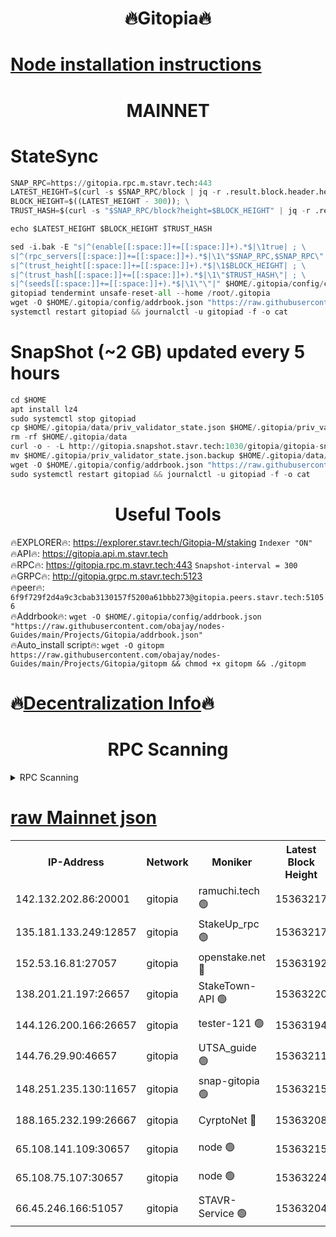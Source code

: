<h1 align="center"> 🔥Gitopia🔥</h1>

[Node installation instructions](https://github.com/obajay/nodes-Guides/tree/main/Projects/Gitopia)
=

<h1 align="center"> MAINNET</h1>

# StateSync
```python
SNAP_RPC=https://gitopia.rpc.m.stavr.tech:443
LATEST_HEIGHT=$(curl -s $SNAP_RPC/block | jq -r .result.block.header.height); \
BLOCK_HEIGHT=$((LATEST_HEIGHT - 300)); \
TRUST_HASH=$(curl -s "$SNAP_RPC/block?height=$BLOCK_HEIGHT" | jq -r .result.block_id.hash)

echo $LATEST_HEIGHT $BLOCK_HEIGHT $TRUST_HASH

sed -i.bak -E "s|^(enable[[:space:]]+=[[:space:]]+).*$|\1true| ; \
s|^(rpc_servers[[:space:]]+=[[:space:]]+).*$|\1\"$SNAP_RPC,$SNAP_RPC\"| ; \
s|^(trust_height[[:space:]]+=[[:space:]]+).*$|\1$BLOCK_HEIGHT| ; \
s|^(trust_hash[[:space:]]+=[[:space:]]+).*$|\1\"$TRUST_HASH\"| ; \
s|^(seeds[[:space:]]+=[[:space:]]+).*$|\1\"\"|" $HOME/.gitopia/config/config.toml
gitopiad tendermint unsafe-reset-all --home /root/.gitopia
wget -O $HOME/.gitopia/config/addrbook.json "https://raw.githubusercontent.com/obajay/nodes-Guides/main/Projects/Gitopia/addrbook.json"
systemctl restart gitopiad && journalctl -u gitopiad -f -o cat
```
# SnapShot (~2 GB) updated every 5 hours
```python
cd $HOME
apt install lz4
sudo systemctl stop gitopiad
cp $HOME/.gitopia/data/priv_validator_state.json $HOME/.gitopia/priv_validator_state.json.backup
rm -rf $HOME/.gitopia/data
curl -o - -L http://gitopia.snapshot.stavr.tech:1030/gitopia/gitopia-snap.tar.lz4 | lz4 -c -d - | tar -x -C $HOME/.gitopia --strip-components 2
mv $HOME/.gitopia/priv_validator_state.json.backup $HOME/.gitopia/data/priv_validator_state.json
wget -O $HOME/.gitopia/config/addrbook.json "https://raw.githubusercontent.com/obajay/nodes-Guides/main/Projects/Gitopia/addrbook.json"
sudo systemctl restart gitopiad && journalctl -u gitopiad -f -o cat
```
 <h1 align="center"> Useful Tools</h1>

🔥EXPLORER🔥:      https://explorer.stavr.tech/Gitopia-M/staking  `Indexer "ON"` \
🔥API🔥: 			 		 https://gitopia.api.m.stavr.tech \
🔥RPC🔥:           https://gitopia.rpc.m.stavr.tech:443              `Snapshot-interval = 300` \
🔥GRPC🔥:          http://gitopia.grpc.m.stavr.tech:5123 \
🔥peer🔥:					 `6f9f729f2d4a9c3cbab3130157f5200a61bbb273@gitopia.peers.stavr.tech:51056` \
🔥Addrbook🔥:    ```wget -O $HOME/.gitopia/config/addrbook.json "https://raw.githubusercontent.com/obajay/nodes-Guides/main/Projects/Gitopia/addrbook.json"``` \
🔥Auto_install script🔥: ```wget -O gitopm https://raw.githubusercontent.com/obajay/nodes-Guides/main/Projects/Gitopia/gitopm && chmod +x gitopm && ./gitopm```

🔥[Decentralization Info](https://github.com/obajay/StateSync-snapshots/tree/main/Projects/Gitopia/Decentralization)🔥
=

<h1 align="center"> RPC Scanning</h1>

<details>
<summary>RPC Scanning</summary>

<h2 align="center"> We scan nodes in real time every 4 hours. And we provide the final result of RPC endpoints.
We cannot influence the operation of these nodes in any way. </h2>


```python
If Voting Power is higher than 0 --> then the Node is a validator of the network and may be subject to attack and be a potential threat to the chain.
```
```python
We marked such validators with a red symbol
```

</details>

[raw Mainnet json](https://rpc-check.gitopm.stavr.tech/gitopm/rpc-gitopm-result.json)
=

<table><tr><th>IP-Address</th><th>Network</th><th>Moniker</th><th>Latest Block Height</th><th>Earliest Block Height</th><th>Catching Up</th><th>Tx Index</th><th>Voting Power</th><th>Scan Time</th></tr><tr><td>142.132.202.86:20001</td><td>gitopia</td><td>ramuchi.tech 🟢</td><td>15363217</td><td>6548337</td><td>False</td><td>on</td><td>0</td><td>2024-03-15T10:46:28.375878026UTC</td></tr><tr><td>135.181.133.249:12857</td><td>gitopia</td><td>StakeUp_rpc 🟢</td><td>15363217</td><td>8010001</td><td>False</td><td>on</td><td>0</td><td>2024-03-15T10:46:28.697929363UTC</td></tr><tr><td>152.53.16.81:27057</td><td>gitopia</td><td>openstake.net 🔴</td><td>15363192</td><td>10455001</td><td>False</td><td>off</td><td>61334</td><td>2024-03-15T10:45:49.522092442UTC</td></tr><tr><td>138.201.21.197:26657</td><td>gitopia</td><td>StakeTown-API 🟢</td><td>15363220</td><td>12733501</td><td>False</td><td>on</td><td>0</td><td>2024-03-15T10:46:33.094938872UTC</td></tr><tr><td>144.126.200.166:26657</td><td>gitopia</td><td>tester-121 🟢</td><td>15363194</td><td>12832814</td><td>False</td><td>off</td><td>0</td><td>2024-03-15T10:45:51.844002945UTC</td></tr><tr><td>144.76.29.90:46657</td><td>gitopia</td><td>UTSA_guide 🟢</td><td>15363211</td><td>13035301</td><td>False</td><td>on</td><td>0</td><td>2024-03-15T10:46:19.324983614UTC</td></tr><tr><td>148.251.235.130:11657</td><td>gitopia</td><td>snap-gitopia 🟢</td><td>15363215</td><td>14941501</td><td>False</td><td>on</td><td>0</td><td>2024-03-15T10:46:26.077410780UTC</td></tr><tr><td>188.165.232.199:26667</td><td>gitopia</td><td>CyrptoNet 🔴</td><td>15363208</td><td>15044042</td><td>False</td><td>off</td><td>18672</td><td>2024-03-15T10:46:15.046678272UTC</td></tr><tr><td>65.108.141.109:30657</td><td>gitopia</td><td>node 🟢</td><td>15363215</td><td>15095965</td><td>False</td><td>on</td><td>0</td><td>2024-03-15T10:46:25.800201993UTC</td></tr><tr><td>65.108.75.107:30657</td><td>gitopia</td><td>node 🟢</td><td>15363224</td><td>15146660</td><td>False</td><td>on</td><td>0</td><td>2024-03-15T10:46:39.519523224UTC</td></tr><tr><td>66.45.246.166:51057</td><td>gitopia</td><td>STAVR-Service 🟢</td><td>15363204</td><td>15349501</td><td>False</td><td>on</td><td>0</td><td>2024-03-15T10:46:08.678239241UTC</td></tr></table>
